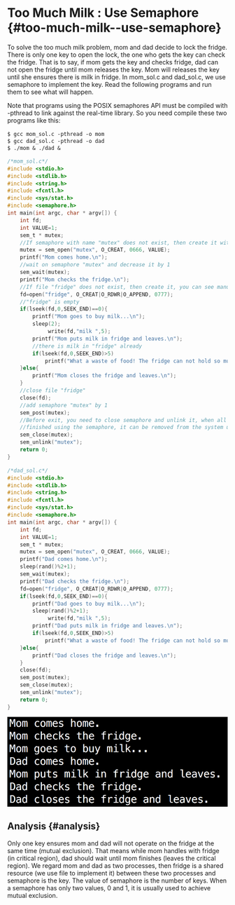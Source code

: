 # Too Much Milk : Use Semaphore {#too-much-milk--use-semaphore}

To solve the too much milk problem, mom and dad decide to lock the fridge. There is only one key to open the lock, the one who gets the key can check the fridge. That is to say, if mom gets the key and checks fridge, dad can not open the fridge until mom releases the key. Mom will releases the key until she ensures there is milk in fridge. In mom\_sol.c and dad\_sol.c, we use semaphore to implement the key. Read the following programs and run them to see what will happen.

Note that programs using the POSIX semaphores API must be compiled with -pthread to link against the real-time library. So you need compile these two programs like this:

```shell
$ gcc mom_sol.c -pthread -o mom
$ gcc dad_sol.c -pthread -o dad
$ ./mom & ./dad &
```

```c
/*mom_sol.c*/
#include <stdio.h>
#include <stdlib.h>
#include <string.h>
#include <fcntl.h>
#include <sys/stat.h>
#include <semaphore.h>
int main(int argc, char * argv[]) {
    int fd;
    int VALUE=1;
    sem_t * mutex;
    //If semaphore with name "mutex" does not exist, then create it with VALUE
    mutex = sem_open("mutex", O_CREAT, 0666, VALUE);
    printf("Mom comes home.\n");
    //wait on semaphore "mutex" and decrease it by 1
    sem_wait(mutex);
    printf("Mom checks the fridge.\n");
    //If file "fridge" does not exist, then create it, you can see manual pages for details
    fd=open("fridge", O_CREAT|O_RDWR|O_APPEND, 0777);
    //"fridge" is empty
    if(lseek(fd,0,SEEK_END)==0){
        printf("Mom goes to buy milk...\n");
        sleep(2);
             write(fd,"milk ",5);
        printf("Mom puts milk in fridge and leaves.\n");
        //there is milk in "fridge" already
        if(lseek(fd,0,SEEK_END)>5)
            printf("What a waste of food! The fridge can not hold so much milk!\n");
    }else{
        printf("Mom closes the fridge and leaves.\n");
    }
    //close file "fridge"
    close(fd);
    //add semaphore "mutex" by 1
    sem_post(mutex);
    //Before exit, you need to close semaphore and unlink it, when all  processes have
    //finished using the semaphore, it can be removed from the system using sem_unlink
    sem_close(mutex);
    sem_unlink("mutex");
    return 0;
}
```

```c
/*dad_sol.c*/
#include <stdio.h>
#include <stdlib.h>
#include <string.h>
#include <fcntl.h>
#include <sys/stat.h>
#include <semaphore.h>
int main(int argc, char * argv[]) {
    int fd;
    int VALUE=1;
    sem_t * mutex;
    mutex = sem_open("mutex", O_CREAT, 0666, VALUE);
    printf("Dad comes home.\n");
    sleep(rand()%2+1);
    sem_wait(mutex);
    printf("Dad checks the fridge.\n");
    fd=open("fridge", O_CREAT|O_RDWR|O_APPEND, 0777);
    if(lseek(fd,0,SEEK_END)==0){
        printf("Dad goes to buy milk...\n");
        sleep(rand()%2+1);
             write(fd,"milk ",5);
        printf("Dad puts milk in fridge and leaves.\n");
        if(lseek(fd,0,SEEK_END)>5)
            printf("What a waste of food! The fridge can not hold so much milk!\n");
    }else{
        printf("Dad closes the fridge and leaves.\n");
    }
    close(fd);
    sem_post(mutex);
    sem_close(mutex);
    sem_unlink("mutex");
    return 0;
}
```

![](assets/Sema.png)

## Analysis {#analysis}

Only one key ensures mom and dad will not operate on the fridge at the same time \(mutual exclusion\). That means while mom handles with fridge \(in critical region\), dad should wait until mom finishes \(leaves the critical region\). We regard mom and dad as two processes, then fridge is a shared resource \(we use file to implement it\) between these two processes and semaphore is the key. The value of semaphore is the number of keys. When a semaphore has only two values, 0 and 1, it is usually used to achieve mutual exclusion.

